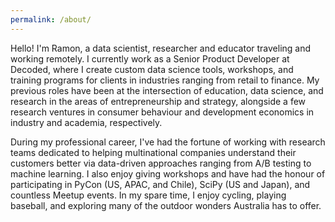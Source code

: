 ```yaml
---
permalink: /about/
---
```


Hello! I'm Ramon, a data scientist, researcher and educator traveling and working remotely. I currently work as a Senior Product Developer at Decoded, where I create custom data science tools, workshops, and training programs for clients in industries ranging from retail to finance. My previous roles have been at the intersection of education, data science, and research in the areas of entrepreneurship and strategy, alongside a few research ventures in consumer behaviour and development economics in industry and academia, respectively.

During my professional career, I've had the fortune of working with research teams dedicated to helping multinational companies understand their customers better via data-driven approaches ranging from A/B testing to machine learning. I also enjoy giving workshops and have had the honour of participating in PyCon (US, APAC, and Chile), SciPy (US and Japan), and countless Meetup events. In my spare time, I enjoy cycling, playing baseball, and exploring many of the outdoor wonders Australia has to offer.